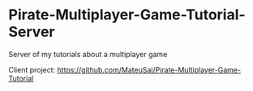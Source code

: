 # Pirate-Multiplayer-Game-Tutorial-Server
Server of my tutorials about a multiplayer game

Client project: https://github.com/MateuSai/Pirate-Multiplayer-Game-Tutorial
